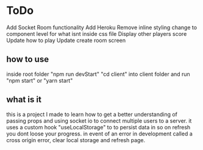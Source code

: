 # ToDo
Add Socket Room functionality 
Add Heroku
Remove inline styling change to component level for what isnt inside css file
Display other players score
Update how to play
Update create room screen

## how to use
inside root folder "npm run devStart" 
"cd client" into client folder and run "npm start" or "yarn start"

## what is it
this is a project I made to learn how to get a better understanding of passing props and using socket io to connect multiple users to a server.
it uses a custom hook "useLocalStorage" to to persist data in so on refresh you dont loose your progress.
in event of an error in development called a cross origin error, clear local storage and refresh page.

